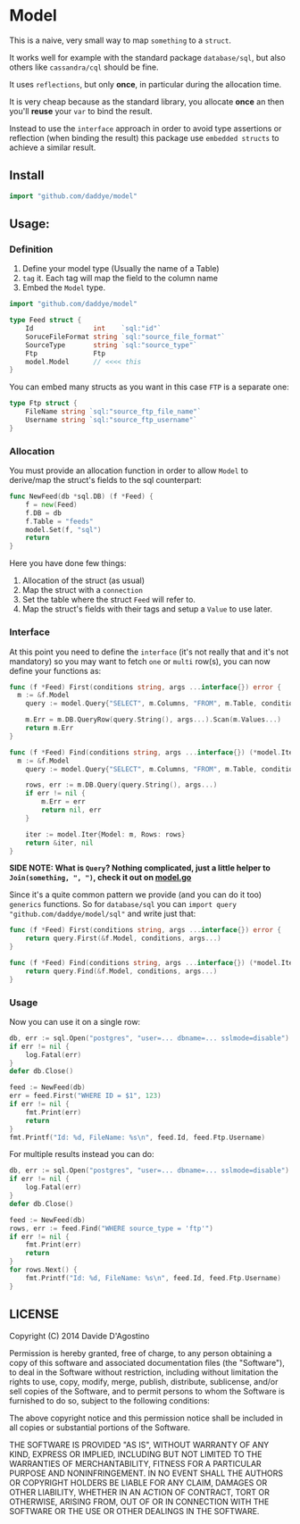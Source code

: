 # Model

This is a naive, very small way to map `something` to a `struct`.

It works well for example with the standard package `database/sql`, but also others like
`cassandra/cql` should be fine.

It uses `reflections`, but only **once**, in particular during the allocation time.

It is very cheap because as the standard library, you allocate **once** an then you'll **reuse**
your `var` to bind the result.

Instead to use the `interface` approach in order to avoid type assertions or reflection (when
binding the result) this package use `embedded structs` to achieve a similar result.

## Install

```go
import "github.com/daddye/model"
```

## Usage:

### Definition

1. Define your model type (Usually the name of a Table)
2. `tag` it. Each tag will map the field to the column name
3. Embed the `Model` type.

```go
import "github.com/daddye/model"

type Feed struct {
	Id               int    `sql:"id"`
	SoruceFileFormat string `sql:"source_file_format"`
	SourceType       string `sql:"source_type"`
	Ftp              Ftp
	model.Model      // <<<< this
}
```

You can embed many structs as you want in this case `FTP` is a separate one:

```go
type Ftp struct {
	FileName string `sql:"source_ftp_file_name"`
	Username string `sql:"source_ftp_username"`
}
```

### Allocation

You must provide an allocation function in order to allow `Model` to derive/map the struct's fields
to the sql counterpart:

```go
func NewFeed(db *sql.DB) (f *Feed) {
	f = new(Feed)
	f.DB = db
	f.Table = "feeds"
	model.Set(f, "sql")
	return
}
```

Here you have done few things:

1. Allocation of the struct (as usual)
2. Map the struct with a `connection`
3. Set the table where the struct `Feed` will refer to.
4. Map the struct's fields with their tags and setup a `Value` to use later.

### Interface

At this point you need to define the `interface` (it's not really that and it's not mandatory) so you
may want to fetch `one` or `multi` row(s), you can now define your functions as:

```go
func (f *Feed) First(conditions string, args ...interface{}) error {
  m := &f.Model
	query := model.Query{"SELECT", m.Columns, "FROM", m.Table, conditions, "LIMIT 1"}

	m.Err = m.DB.QueryRow(query.String(), args...).Scan(m.Values...)
	return m.Err
}

func (f *Feed) Find(conditions string, args ...interface{}) (*model.Iter, error) {
  m := &f.Model
	query := model.Query{"SELECT", m.Columns, "FROM", m.Table, conditions}

	rows, err := m.DB.Query(query.String(), args...)
	if err != nil {
		m.Err = err
		return nil, err
	}

	iter := model.Iter{Model: m, Rows: rows}
	return &iter, nil
}
```

__SIDE NOTE: What is `Query`? Nothing complicated, just a little helper to `Join(something, ", ")`,
check it out on [model.go](/model.go)__

Since it's a quite common pattern we provide (and you can do it too) `generics` functions. So for
`database/sql` you can `import query "github.com/daddye/model/sql"` and write just that:

```go
func (f *Feed) First(conditions string, args ...interface{}) error {
	return query.First(&f.Model, conditions, args...)
}

func (f *Feed) Find(conditions string, args ...interface{}) (*model.Iter, error) {
	return query.Find(&f.Model, conditions, args...)
}
```

### Usage

Now you can use it on a single row:

```go
db, err := sql.Open("postgres", "user=... dbname=... sslmode=disable")
if err != nil {
	log.Fatal(err)
}
defer db.Close()

feed := NewFeed(db)
err = feed.First("WHERE ID = $1", 123)
if err != nil {
	fmt.Print(err)
	return
}
fmt.Printf("Id: %d, FileName: %s\n", feed.Id, feed.Ftp.Username)
```

For multiple results instead you can do:

```go
db, err := sql.Open("postgres", "user=... dbname=... sslmode=disable")
if err != nil {
	log.Fatal(err)
}
defer db.Close()

feed := NewFeed(db)
rows, err := feed.Find("WHERE source_type = 'ftp'")
if err != nil {
	fmt.Print(err)
	return
}
for rows.Next() {
	fmt.Printf("Id: %d, FileName: %s\n", feed.Id, feed.Ftp.Username)
}
```

## LICENSE

Copyright (C) 2014 Davide D'Agostino

Permission is hereby granted, free of charge, to any person obtaining a copy of this software and
associated documentation files (the "Software"), to deal in the Software without restriction,
including without limitation the rights to use, copy, modify, merge, publish, distribute,
sublicense, and/or sell copies of the Software, and to permit persons to whom the Software is
furnished to do so, subject to the following conditions:

The above copyright notice and this permission notice shall be included in all copies or substantial
portions of the Software.

THE SOFTWARE IS PROVIDED "AS IS", WITHOUT WARRANTY OF ANY KIND, EXPRESS OR IMPLIED, INCLUDING BUT
NOT LIMITED TO THE WARRANTIES OF MERCHANTABILITY, FITNESS FOR A PARTICULAR PURPOSE AND
NONINFRINGEMENT. IN NO EVENT SHALL THE AUTHORS OR COPYRIGHT HOLDERS BE LIABLE FOR ANY CLAIM, DAMAGES
OR OTHER LIABILITY, WHETHER IN AN ACTION OF CONTRACT, TORT OR OTHERWISE, ARISING FROM, OUT OF OR IN
CONNECTION WITH THE SOFTWARE OR THE USE OR OTHER DEALINGS IN THE SOFTWARE.
